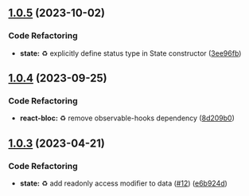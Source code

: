 ## [1.0.5](https://github.com/jacobtipp/bloc-state/compare/state-v1.0.4...state-v1.0.5) (2023-10-02)


### Code Refactoring

* **state:** ♻️ explicitly define status type in State constructor ([3ee96fb](https://github.com/jacobtipp/bloc-state/commit/3ee96fbc77daa57a04d4491d4ac3ebf804b60052))

## [1.0.4](https://github.com/jacobtipp/bloc-state/compare/state-v1.0.3...state-v1.0.4) (2023-09-25)


### Code Refactoring

* **react-bloc:** ♻️ remove observable-hooks dependency ([8d209b0](https://github.com/jacobtipp/bloc-state/commit/8d209b0bbb7372179090aff3dee429f5500e8f88))

## [1.0.3](https://github.com/jacobtipp/bloc-state/compare/state-v1.0.2...state-v1.0.3) (2023-04-21)


### Code Refactoring

* **state:** ♻️ add readonly access modifier to data ([#12](https://github.com/jacobtipp/bloc-state/issues/12)) ([e6b924d](https://github.com/jacobtipp/bloc-state/commit/e6b924dc4d8c9727c3faa613d77e753f3c678932))
